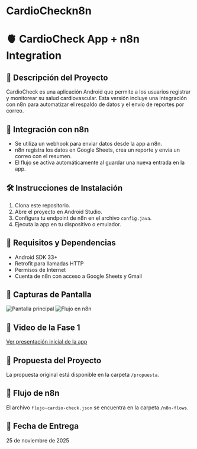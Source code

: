 # CardioCheckn8n

# 🫀 CardioCheck App + n8n Integration

## 📱 Descripción del Proyecto
CardioCheck es una aplicación Android que permite a los usuarios registrar y monitorear su salud cardiovascular. Esta versión incluye una integración con n8n para automatizar el respaldo de datos y el envío de reportes por correo.

## 🔗 Integración con n8n
- Se utiliza un webhook para enviar datos desde la app a n8n.
- n8n registra los datos en Google Sheets, crea un reporte y envía un correo con el resumen.
- El flujo se activa automáticamente al guardar una nueva entrada en la app.

## 🛠️ Instrucciones de Instalación
1. Clona este repositorio.
2. Abre el proyecto en Android Studio.
3. Configura tu endpoint de n8n en el archivo `config.java`.
4. Ejecuta la app en tu dispositivo o emulador.

## 📂 Requisitos y Dependencias
- Android SDK 33+
- Retrofit para llamadas HTTP
- Permisos de Internet
- Cuenta de n8n con acceso a Google Sheets y Gmail

## 📸 Capturas de Pantalla
![Pantalla principal](screenshots/main.png)
![Flujo en n8n](screenshots/n8n-flow.png)

## 🎥 Video de la Fase 1
[Ver presentación inicial de la app](https://www.youtube.com/watch?v=TU_ENLACE_AQUI)

## 📄 Propuesta del Proyecto
La propuesta original está disponible en la carpeta `/propuesta`.

## 🔄 Flujo de n8n
El archivo `flujo-cardio-check.json` se encuentra en la carpeta `/n8n-flows`.

## 📅 Fecha de Entrega
25 de noviembre de 2025
